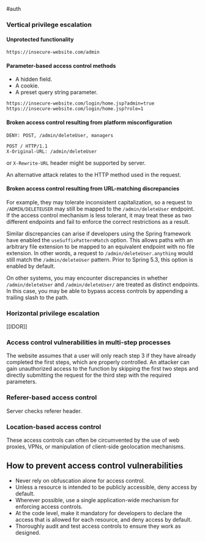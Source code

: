 #auth
### Vertical privilege escalation

#### Unprotected functionality
`https://insecure-website.com/admin`

#### Parameter-based access control methods
- A hidden field.
- A cookie.
- A preset query string parameter.
```
https://insecure-website.com/login/home.jsp?admin=true
https://insecure-website.com/login/home.jsp?role=1
```

#### Broken access control resulting from platform misconfiguration
`DENY: POST, /admin/deleteUser, managers`
```http
POST / HTTP/1.1
X-Original-URL: /admin/deleteUser
```
or `X-Rewrite-URL` header might be supported by server.

An alternative attack relates to the HTTP method used in the request.

#### Broken access control resulting from URL-matching discrepancies
For example, they may tolerate inconsistent capitalization, so a request to `/ADMIN/DELETEUSER` may still be mapped to the `/admin/deleteUser` endpoint. If the access control mechanism is less tolerant, it may treat these as two different endpoints and fail to enforce the correct restrictions as a result.

Similar discrepancies can arise if developers using the Spring framework have enabled the `useSuffixPatternMatch` option. This allows paths with an arbitrary file extension to be mapped to an equivalent endpoint with no file extension. In other words, a request to `/admin/deleteUser.anything` would still match the `/admin/deleteUser` pattern. Prior to Spring 5.3, this option is enabled by default.

On other systems, you may encounter discrepancies in whether `/admin/deleteUser` and `/admin/deleteUser/` are treated as distinct endpoints. In this case, you may be able to bypass access controls by appending a trailing slash to the path.

### Horizontal privilege escalation
[[IDOR]]

### Access control vulnerabilities in multi-step processes
The website assumes that a user will only reach step 3 if they have already completed the first steps, which are properly controlled. An attacker can gain unauthorized access to the function by skipping the first two steps and directly submitting the request for the third step with the required parameters.

### Referer-based access control
Server checks referer header.

### Location-based access control
These access controls can often be circumvented by the use of web proxies, VPNs, or manipulation of client-side geolocation mechanisms.

## How to prevent access control vulnerabilities
- Never rely on obfuscation alone for access control.
- Unless a resource is intended to be publicly accessible, deny access by default.
- Wherever possible, use a single application-wide mechanism for enforcing access controls.
- At the code level, make it mandatory for developers to declare the access that is allowed for each resource, and deny access by default.
- Thoroughly audit and test access controls to ensure they work as designed.